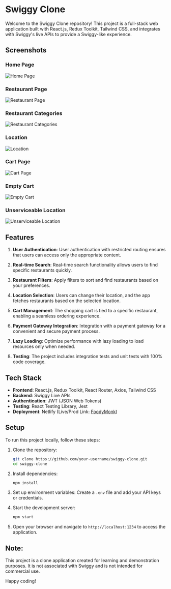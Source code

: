# Swiggy Clone

Welcome to the Swiggy Clone repository! This project is a full-stack web application built with React.js, Redux Toolkit, Tailwind CSS, and integrates with Swiggy's live APIs to provide a Swiggy-like experience.

## Screenshots

### Home Page

![Home Page](https://github.com/shivang1305/swiggy/blob/testing/images/HomePage.png)

### Restaurant Page

![Restaurant Page](https://github.com/shivang1305/swiggy/blob/testing/images/RestaurantPage.png?raw=true)

### Restaurant Categories

![Restaurant Categories](https://github.com/shivang1305/swiggy/blob/testing/images/RestaurantCategories.png?raw=true)

### Location

![Location](https://github.com/shivang1305/swiggy/blob/testing/images/Location.png?raw=true)

### Cart Page

![Cart Page](https://github.com/shivang1305/swiggy/blob/testing/images/CartPage.png?raw=true)

### Empty Cart

![Empty Cart](https://github.com/shivang1305/swiggy/blob/testing/images/EmptyCart.png?raw=true)

### Unserviceable Location

![Unserviceable Location](https://github.com/shivang1305/swiggy/blob/testing/images/UnserviceableLocation.png?raw=true)

## Features

1. **User Authentication**: User authentication with restricted routing ensures that users can access only the appropriate content.

2. **Real-time Search**: Real-time search functionality allows users to find specific restaurants quickly.

3. **Restaurant Filters**: Apply filters to sort and find restaurants based on your preferences.

4. **Location Selection**: Users can change their location, and the app fetches restaurants based on the selected location.

5. **Cart Management**: The shopping cart is tied to a specific restaurant, enabling a seamless ordering experience.

6. **Payment Gateway Integration**: Integration with a payment gateway for a convenient and secure payment process.

7. **Lazy Loading**: Optimize performance with lazy loading to load resources only when needed.

8. **Testing**: The project includes integration tests and unit tests with 100% code coverage.

## Tech Stack

- **Frontend**: React.js, Redux Toolkit, React Router, Axios, Tailwind CSS
- **Backend**: Swiggy Live APIs
- **Authentication**: JWT (JSON Web Tokens)
- **Testing**: React Testing Library, Jest
- **Deployment**: Netlify (Live/Prod Link: [FoodyMonk](https://foodymonk.netlify.app/))

## Setup

To run this project locally, follow these steps:

1. Clone the repository:

   ```bash
   git clone https://github.com/your-username/swiggy-clone.git
   cd swiggy-clone
   ```

2. Install dependencies:

   ```bash
   npm install
   ```

3. Set up environment variables: Create a `.env` file and add your API keys or credentials.
4. Start the development server:

   ```bash
   npm start
   ```

5. Open your browser and navigate to `http://localhost:1234` to access the application.

## Note:

This project is a clone application created for learning and demonstration purposes. It is not associated with Swiggy and is not intended for commercial use.

Happy coding!

